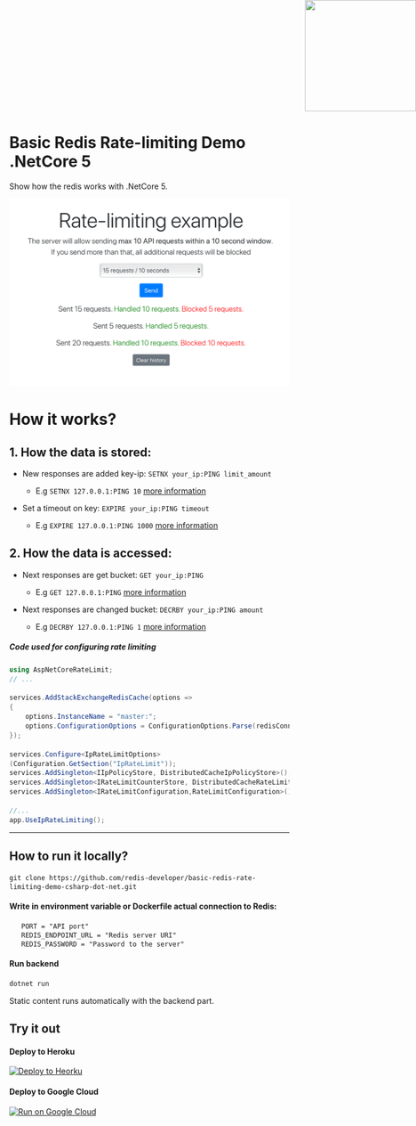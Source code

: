 ﻿<div style="position: absolute; top: 0px; right: 0px;">
    <img width="200" height="200" src="https://redislabs.com/wp-content/uploads/2020/12/RedisLabs_Illustration_HomepageHero_v4.svg">
</div>
<div style="height: 150px"></div>

# Basic Redis Rate-limiting Demo .NetCore 5

Show how the redis works with .NetCore 5.

![Front example](docs/preview.png)

# How it works?

## 1. How the data is stored:

- New responses are added key-ip: `SETNX your_ip:PING limit_amount`

  - E.g `SETNX 127.0.0.1:PING 10`
    <a href="https://redis.io/commands/setnx">more information</a>

- Set a timeout on key: `EXPIRE your_ip:PING timeout`
  - E.g `EXPIRE 127.0.0.1:PING 1000`
    <a href="https://redis.io/commands/expire">more information</a>

## 2. How the data is accessed:

- Next responses are get bucket: `GET your_ip:PING`

  - E.g `GET 127.0.0.1:PING`
    <a href="https://redis.io/commands/get">more information</a>

- Next responses are changed bucket: `DECRBY your_ip:PING amount`

  - E.g `DECRBY 127.0.0.1:PING 1`
    <a href="https://redis.io/commands/decrby">more information</a>

##### Code used for configuring rate limiting

```C#
using AspNetCoreRateLimit;
// ...

services.AddStackExchangeRedisCache(options =>
{
    options.InstanceName = "master:";
    options.ConfigurationOptions = ConfigurationOptions.Parse(redisConnectionUrl);
});

services.Configure<IpRateLimitOptions>
(Configuration.GetSection("IpRateLimit"));
services.AddSingleton<IIpPolicyStore, DistributedCacheIpPolicyStore>();
services.AddSingleton<IRateLimitCounterStore, DistributedCacheRateLimitCounterStore>();
services.AddSingleton<IRateLimitConfiguration,RateLimitConfiguration>();

//...
app.UseIpRateLimiting();
```

---

## How to run it locally?

```
git clone https://github.com/redis-developer/basic-redis-rate-limiting-demo-csharp-dot-net.git
```

#### Write in environment variable or Dockerfile actual connection to Redis:

```
   PORT = "API port"
   REDIS_ENDPOINT_URL = "Redis server URI"
   REDIS_PASSWORD = "Password to the server"
```

#### Run backend

```sh
dotnet run
```

Static сontent runs automatically with the backend part.

## Try it out

#### Deploy to Heroku

<p>
    <a href="https://heroku.com/deploy" target="_blank">
        <img src="https://www.herokucdn.com/deploy/button.svg" alt="Deploy to Heorku" />
    </a>
</p>

#### Deploy to Google Cloud

<p>
    <a href="https://deploy.cloud.run" target="_blank">
        <img src="https://deploy.cloud.run/button.svg" alt="Run on Google Cloud" width="150px"/>
    </a>
</p>
